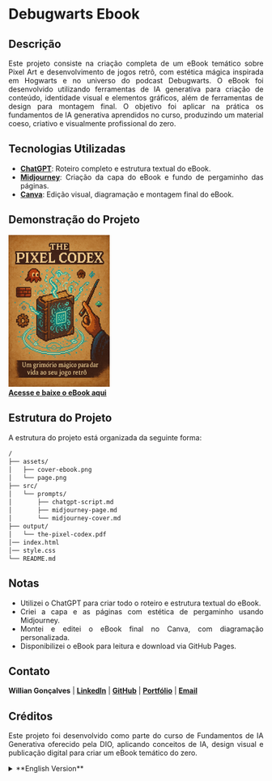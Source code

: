 <h1><strong>Debugwarts Ebook</strong></h1>

<h2><strong>Descrição</strong></h2>
<p align="justify">
  Este projeto consiste na criação completa de um eBook temático sobre Pixel Art e desenvolvimento de jogos retrô, com estética mágica inspirada em Hogwarts e no universo do podcast Debugwarts.  
  O eBook foi desenvolvido utilizando ferramentas de IA generativa para criação de conteúdo, identidade visual e elementos gráficos, além de ferramentas de design para montagem final.  
  O objetivo foi aplicar na prática os fundamentos de IA generativa aprendidos no curso, produzindo um material coeso, criativo e visualmente profissional do zero.
</p>

<h2><strong>Tecnologias Utilizadas</strong></h2>
<ul>
  <li align="justify"><a href="https://chat.openai.com/" target="_blank"><strong>ChatGPT</strong></a>: Roteiro completo e estrutura textual do eBook.</li>
  <li align="justify"><a href="https://www.midjourney.com/" target="_blank"><strong>Midjourney</strong></a>: Criação da capa do eBook e fundo de pergaminho das páginas.</li>
  <li align="justify"><a href="https://www.canva.com/" target="_blank"><strong>Canva</strong></a>: Edição visual, diagramação e montagem final do eBook.</li>
</ul>

<h2><strong>Demonstração do Projeto</strong></h2>
<img src="./assets/cover-ebook.png" alt="The Pixel Codex - Capa do Ebook" width="200px"/>
<br/>
<a href="https://williandpg.github.io/debugwarts-ebook" target="_blank"><strong>Acesse e baixe o eBook aqui</strong></a>

<h2><strong>Estrutura do Projeto</strong></h2>
<p align="justify">A estrutura do projeto está organizada da seguinte forma:</p>

```plaintext
/
├── assets/
│   ├── cover-ebook.png
│   └── page.png
├── src/
│   └── prompts/
│       ├── chatgpt-script.md
│       ├── midjourney-page.md
│       └── midjourney-cover.md
├── output/
│   └── the-pixel-codex.pdf
│── index.html
│── style.css
└── README.md
```

<h2><strong>Notas</strong></h2> 
<ul> 
  <li align="justify">Utilizei o ChatGPT para criar todo o roteiro e estrutura textual do eBook.</li> 
  <li align="justify">Criei a capa e as páginas com estética de pergaminho usando Midjourney.</li> 
  <li align="justify">Montei e editei o eBook final no Canva, com diagramação personalizada.</li> 
  <li align="justify">Disponibilizei o eBook para leitura e download via GitHub Pages.</li> 
</ul> 

<h2><strong>Contato</strong></h2> 
<p><strong>Willian Gonçalves</strong> | 
  <a href="https://www.linkedin.com/in/williandpg/" target="_blank"><strong>LinkedIn</strong></a> | 
  <a href="https://github.com/williandpg" target="_blank"><strong>GitHub</strong></a> | 
  <a href="https://williandpg.github.io/" target="_blank"><strong>Portfólio</strong></a> | 
  <a href="mailto:goncalves.wdp@outlook.com" target="_blank"><strong>Email</strong></a> 
</p> 

<h2><strong>Créditos</strong></h2> 
<p align="justify"> Este projeto foi desenvolvido como parte do curso de Fundamentos de IA Generativa oferecido pela DIO, aplicando conceitos de IA, design visual e publicação digital para criar um eBook temático do zero. </p> 

<details> 
  <summary>**English Version**</summary> 

  <h1><strong>Debugwarts Ebook</strong></h1> 

  <h2><strong>Description</strong></h2> 
  <p align="justify"> 
    This project consists of the complete creation of a themed eBook about Pixel Art and retro game development, inspired by Hogwarts' magical aesthetic and the Debugwarts podcast universe. The eBook was built using generative AI tools for content creation and visuals, combined with design tools for final layout and publishing. The goal was to apply the knowledge from the Generative AI course to produce a cohesive, creative, and professional product from scratch. 
  </p> 

  <h2><strong>Technologies Used</strong></h2> 
  <ul> 
  <li align="justify"><a href="https://chat.openai.com/" target="_blank"><strong>ChatGPT</strong></a>: Full script and textual structure.</li> 
  <li align="justify"><a href="https://www.midjourney.com/" target="_blank"><strong>Midjourney</strong></a>: Cover and parchment backgrounds creation.</li> 
  <li align="justify"><a href="https://www.canva.com/" target="_blank"><strong>Canva</strong></a>: Layout, design, and final editing.</li> 
  </ul> 

  <h2><strong>Project Demonstration</strong></h2> 
  <img src="./assets/cover-ebook.png" alt="The Pixel Codex Ebook Cover" width="200px"/> 
  <br/> 
  <a href="https://williandpg.github.io/debugwarts-ebook" target="_blank"><strong>Access and download the eBook here</strong></a>

  <h2><strong>Project Structure</strong></h2> 
  <p align="justify">The project structure is organized as follows:</p>

```plaintext
/
├── assets/
│   ├── cover-ebook.png
│   └── page.png
├── src/
│   └── prompts/
│       ├── chatgpt-script.md
│       ├── midjourney-page.md
│       └── midjourney-cover.md
├── output/
│   └── the-pixel-codex.pdf
│── index.html
│── style.css
└── README.md
```

  <h2><strong>Notes</strong></h2> 
  <ul> 
    <li align="justify">Used ChatGPT to write the entire eBook structure and content.</li> 
    <li align="justify">Created the cover and page backgrounds with Midjourney.</li> 
    <li align="justify">Edited and designed the eBook in Canva with custom layout.</li> 
    <li align="justify">Published the eBook using GitHub Pages for easy access and download.</li> 
  </ul> 

  <h2><strong>Contact</strong></h2> 
  <p><strong>Willian Gonçalves</strong> | 
    <a href="https://www.linkedin.com/in/williandpg/" target="_blank"><strong>LinkedIn</strong></a> | 
    <a href="https://github.com/williandpg" target="_blank"><strong>GitHub</strong></a> | 
    <a href="https://williandpg.github.io/" target="_blank"><strong>Portfolio</strong></a> | 
    <a href="mailto:goncalves.wdp@outlook.com" target="_blank"><strong>Email</strong></a> 
  </p> 

  <h2><strong>Credits</strong></h2> 
  <p align="justify"> This project was developed as part of the Generative AI Fundamentals course by DIO, applying AI, visual design, and publishing concepts to create a themed eBook from scratch. </p> 
</details> 